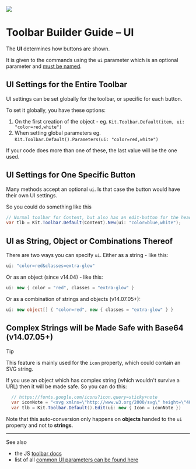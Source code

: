 ﻿---
uid: ToSic.Sxc.Services.ToolbarBuilder.Ui
---

<img src="~/assets/features/toolbar.svg" class="feature">

# Toolbar Builder Guide – UI

The **UI** determines how buttons are shown. 

It is given to the commands using the `ui` parameter
which is an optional parameter and [must be named](xref:NetCode.Conventions.NamedParameters).

## UI Settings for the Entire Toolbar

UI settings can be set globally for the toolbar, or specific for each button. 

To set it globally, you have these options:

1. On the first creation of the object - eg. `Kit.Toolbar.Default(item, ui: "color=red,white")`
3. When setting global parameters eg. `Kit.Toolbar.Default().Parameters(ui: "color=red,white")`

If your code does more than one of these, the last value will be the one used. 

## UI Settings for One Specific Button

Many methods accept an optional `ui`. 
Is that case the button would have their own UI settings. 

So you could do something like this

```c#
// Normal toolbar for Content, but also has an edit-button for the header
var tlb = Kit.Toolbar.Default(Content).New(ui: "color=blue,white");
```

## UI as String, Object or Combinations Thereof

There are two ways you can specify `ui`. 
Either as a string - like this:

```c#
ui: "color=red&classes=extra-glow"
```

Or as an object (since v14.04) - like this: 

```c#
ui: new { color = "red", classes = "extra-glow" }
```

Or as a combination of strings and objects (v14.07.05+):

```c#
ui: new object[] { "color=red", new { classes = "extra-glow" } }
```

## Complex Strings will be Made Safe with Base64 (v14.07.05+)

> [!TIP]
> This feature is mainly used for the `icon` property, which could contain an SVG string. 

If you use an object which has complex string (which wouldn't survive a URL) then it will be made safe. 
So you can do this:

```c#
  // https://fonts.google.com/icons?icon.query=sticky+note
  var iconNote = "<svg xmlns=\"http://www.w3.org/2000/svg\" height=\"48\" width=\"48\"><path d=\"M9 39h20V29h10V9H9v30Zm0 3q-1.25 0-2.125-.875T6 39V9q0-1.25.875-2.125T9 6h30q1.25 0 2.125.875T42 9v21L30 42Zm6-15v-3h8.5v3Zm0-8v-3h18v3ZM9 39V9v30Z\"/></svg>";
  var tlb = Kit.Toolbar.Default().Edit(ui: new { Icon = iconNote })
```

Note that this auto-conversion only happens on **objects** handed to the `ui` property and not to **strings**.


---

See also 

* the JS [toolbar docs](xref:JsCode.Toolbars.Simple)
* list of all [common UI parameters can be found here](xref:Basics.Browser.EditUx.Toolbars.ButtonUi)
